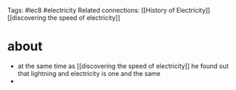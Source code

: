 Tags: #lec8 #electricity 
Related connections: [[History of Electricity]] [[discovering the speed of electricity]]

# about
- at the same time as [[discovering the speed of electricity]] he found out that lightning and electricity is one and the same
- 